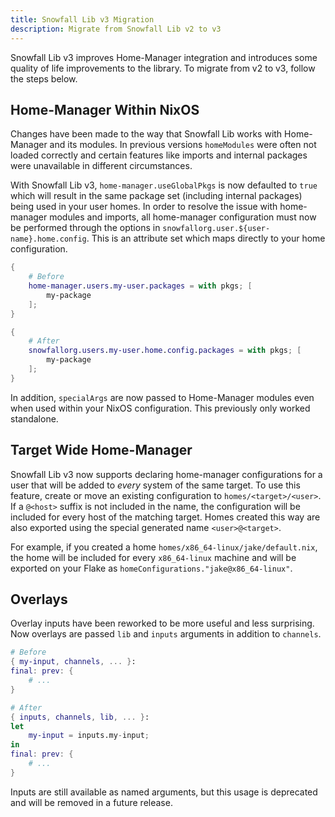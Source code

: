 ```yaml
---
title: Snowfall Lib v3 Migration
description: Migrate from Snowfall Lib v2 to v3
---
```


Snowfall Lib v3 improves Home-Manager integration and introduces some quality of life
improvements to the library. To migrate from v2 to v3, follow the steps below.

## Home-Manager Within NixOS

Changes have been made to the way that Snowfall Lib works with Home-Manager and its modules.
In previous versions `homeModules` were often not loaded correctly and certain features like
imports and internal packages were unavailable in different circumstances.

With Snowfall Lib v3, `home-manager.useGlobalPkgs` is now defaulted to `true` which will result
in the same package set (including internal packages) being used in your user homes. In order to
resolve the issue with home-manager modules and imports, all home-manager configuration must now
be performed through the options in `snowfallorg.user.${user-name}.home.config`. This is an
attribute set which maps directly to your home configuration.

```nix
{
    # Before
    home-manager.users.my-user.packages = with pkgs; [
        my-package
    ];
}
```

```nix
{
    # After
    snowfallorg.users.my-user.home.config.packages = with pkgs; [
        my-package
    ];
}
```

In addition, `specialArgs` are now passed to Home-Manager modules even when used within your
NixOS configuration. This previously only worked standalone.

## Target Wide Home-Manager

Snowfall Lib v3 now supports declaring home-manager configurations for a user that will be
added to _every_ system of the same target. To use this feature, create or move an existing
configuration to `homes/<target>/<user>`. If a `@<host>` suffix is not included in the
name, the configuration will be included for every host of the matching target. Homes created
this way are also exported using the special generated name `<user>@<target>`.

For example, if you created a home `homes/x86_64-linux/jake/default.nix`, the home will be
included for every `x86_64-linux` machine and will be exported on your Flake as
`homeConfigurations."jake@x86_64-linux"`.

## Overlays

Overlay inputs have been reworked to be more useful and less surprising. Now overlays are passed
`lib` and `inputs` arguments in addition to `channels`.

```nix
# Before
{ my-input, channels, ... }:
final: prev: {
    # ...
}
```

```nix
# After
{ inputs, channels, lib, ... }:
let
    my-input = inputs.my-input;
in
final: prev: {
    # ...
}
```

Inputs are still available as named arguments, but this usage is deprecated and will be removed
in a future release.
